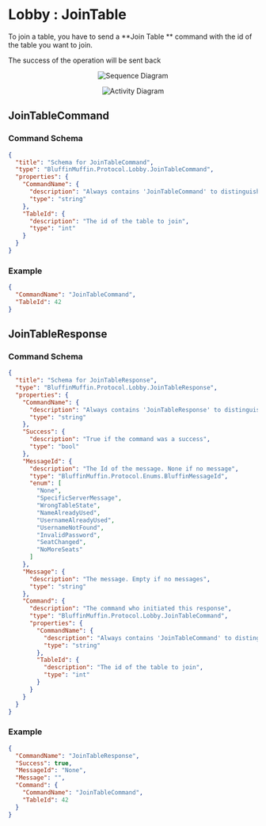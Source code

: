 # Lobby : JoinTable

To join a table, you have to send a **Join Table ** command with the id of the table you want to join.

The success of the operation will be sent back

<p align=center><img src="https://github.com/Ericmas001/BluffinMuffin.Protocol/blob/master/Documentation/Sequences/BluffinMuffin.Protocol.Lobby.JoinTableCommand.png" alt="Sequence Diagram"></p>

<p align=center><img src="https://github.com/Ericmas001/BluffinMuffin.Protocol/blob/master/Documentation/Activities/BluffinMuffin.Protocol.Lobby.JoinTableCommand.png" alt="Activity Diagram"></p>

## JoinTableCommand

### Command Schema

```json
{
  "title": "Schema for JoinTableCommand",
  "type": "BluffinMuffin.Protocol.Lobby.JoinTableCommand",
  "properties": {
    "CommandName": {
      "description": "Always contains 'JoinTableCommand' to distinguish the command from others.",
      "type": "string"
    },
    "TableId": {
      "description": "The id of the table to join",
      "type": "int"
    }
  }
}
```

### Example

```json
{
  "CommandName": "JoinTableCommand",
  "TableId": 42
}
```

## JoinTableResponse

### Command Schema

```json
{
  "title": "Schema for JoinTableResponse",
  "type": "BluffinMuffin.Protocol.Lobby.JoinTableResponse",
  "properties": {
    "CommandName": {
      "description": "Always contains 'JoinTableResponse' to distinguish the command from others.",
      "type": "string"
    },
    "Success": {
      "description": "True if the command was a success",
      "type": "bool"
    },
    "MessageId": {
      "description": "The Id of the message. None if no message",
      "type": "BluffinMuffin.Protocol.Enums.BluffinMessageId",
      "enum": [
        "None",
        "SpecificServerMessage",
        "WrongTableState",
        "NameAlreadyUsed",
        "UsernameAlreadyUsed",
        "UsernameNotFound",
        "InvalidPassword",
        "SeatChanged",
        "NoMoreSeats"
      ]
    },
    "Message": {
      "description": "The message. Empty if no messages",
      "type": "string"
    },
    "Command": {
      "description": "The command who initiated this response",
      "type": "BluffinMuffin.Protocol.Lobby.JoinTableCommand",
      "properties": {
        "CommandName": {
          "description": "Always contains 'JoinTableCommand' to distinguish the command from others.",
          "type": "string"
        },
        "TableId": {
          "description": "The id of the table to join",
          "type": "int"
        }
      }
    }
  }
}
```

### Example

```json
{
  "CommandName": "JoinTableResponse",
  "Success": true,
  "MessageId": "None",
  "Message": "",
  "Command": {
    "CommandName": "JoinTableCommand",
    "TableId": 42
  }
}
```

